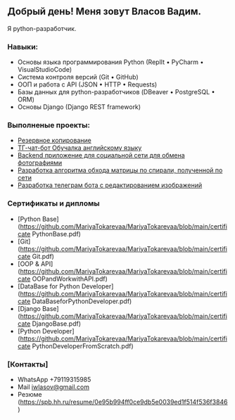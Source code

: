

## Добрый день! Меня зовут Власов Вадим.
   Я python-разработчик.


### Навыки:
- Основы языка программирования Python (ReplIt • PyCharm • VisualStudioCode)
- Система контроля версий (Git • GitHub)
- ООП и работа с API (JSON • HTTP • Requests)
- Базы данных для python-разработчиков (DBeaver • PostgreSQL • ORM)
- Основы Django (Django REST framework)


### Выполненые проекты:
- [Резервное копирование](https://github.com/iwlasov/CourseWork_BackUp)
- [ТГ-чат-бот Обучалка английскому языку](https://github.com/iwlasov/course_work_Python_PostgreSQL_ORM)
- [Backend приложение для социальной сети для обмена фотографиями](https://github.com/iwlasov/Diplom_Work)
- [Разработка алгоритма обхода матрицы по спирали, полученной по сети](https://github.com/iwlasov/Matrix_Spiral_Traversal)
- [Разработка телеграм бота с редактированием изображений](https://github.com/iwlasov/Telegram_Image_Editor_Bot)


### Сертификаты и дипломы
- [Python Base](https://github.com/MariyaTokarevaa/MariyaTokarevaa/blob/main/certificate PythonBase.pdf)
- [Git](https://github.com/MariyaTokarevaa/MariyaTokarevaa/blob/main/certificate Git.pdf)
- [OOP & API](https://github.com/MariyaTokarevaa/MariyaTokarevaa/blob/main/certificate OOPandWorkwithAPI.pdf)
- [DataBase for Python Developer](https://github.com/MariyaTokarevaa/MariyaTokarevaa/blob/main/certificate DataBaseforPythonDeveloper.pdf)
- [Django Base](https://github.com/MariyaTokarevaa/MariyaTokarevaa/blob/main/certificate DjangoBase.pdf)
- [Python Developer](https://github.com/MariyaTokarevaa/MariyaTokarevaa/blob/main/certificate PythonDeveloperFromScratch.pdf)


### [Контакты]
 - WhatsApp +79119315985
 - Mail iwlasov@gmail.com
 - Резюме (https://spb.hh.ru/resume/0e95b994ff0ce9db5e0039ed1f514f536f3846)

